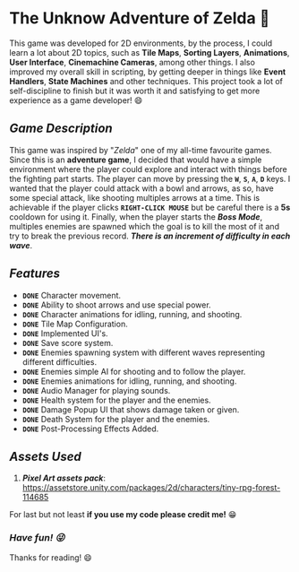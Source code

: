 # **The Unknow Adventure of Zelda** :bow_and_arrow: 

This game was developed for 2D environments, by the process, I could learn a lot about 2D topics, such as **Tile Maps**,  **Sorting Layers**, **Animations**, **User Interface**, **Cinemachine Cameras**, among other things. I also improved my overall skill in scripting, by getting deeper in things like **Event Handlers**, **State Machines** and other techniques.
This project took a lot of self-discipline to finish but it was worth it and satisfying to get more experience as a game developer! :smile:	


## *Game Description* 

This game was inspired by "*Zelda*" one of my all-time favourite games. Since this is an **adventure game**, I decided that would have a simple environment where the player could explore and interact with things before the fighting part starts. 
The player can move by pressing the **`W`**, **`S`**, **`A`**, **`D`** keys.
I wanted that the player could attack with a bowl and arrows, as so, have some special attack, like shooting multiples arrows at a time. This is achievable if the player clicks **`RIGHT-CLICK MOUSE`** but be careful there is a **5s** cooldown for using it.
Finally, when the player starts the ***Boss Mode***, multiples enemies are spawned which the goal is to kill the most of it and try to break the previous record. ***There is an increment of difficulty in each wave***.


## *Features*

- **`DONE`** Character movement.
- **`DONE`** Ability to shoot arrows and use special power.
- **`DONE`** Character animations for idling, running, and shooting.  
- **`DONE`** Tile Map Configuration.
- **`DONE`** Implemented UI's.
- **`DONE`** Save score system.
- **`DONE`** Enemies spawning system with different waves representing different difficulties.
- **`DONE`** Enemies simple AI for shooting and to follow the player.
- **`DONE`** Enemies animations for idling, running, and shooting.
- **`DONE`** Audio Manager for playing sounds.  
- **`DONE`** Health system for the player and the enemies.  
- **`DONE`** Damage Popup UI that shows damage taken or given.
- **`DONE`** Death System for the player and the enemies.
- **`DONE`**  Post-Processing Effects Added.


## *Assets Used*

1. ***Pixel Art assets pack***:  https://assetstore.unity.com/packages/2d/characters/tiny-rpg-forest-114685


For last but not least **if you use my code please credit me!** :grin:


### ***Have fun! :stuck_out_tongue_winking_eye:*** 
Thanks for reading! :smile:
